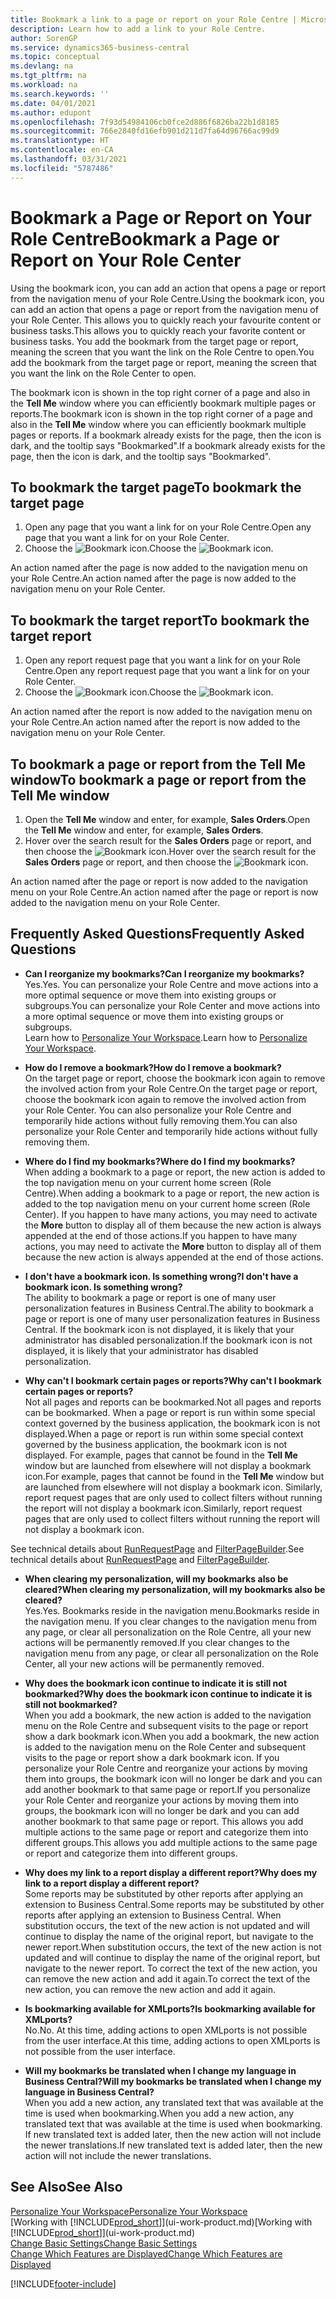 ```yaml
---
title: Bookmark a link to a page or report on your Role Centre | Microsoft Docs
description: Learn how to add a link to your Role Centre.
author: SorenGP
ms.service: dynamics365-business-central
ms.topic: conceptual
ms.devlang: na
ms.tgt_pltfrm: na
ms.workload: na
ms.search.keywords: ''
ms.date: 04/01/2021
ms.author: edupont
ms.openlocfilehash: 7f93d54984106cb0fce2d886f6826ba22b1d8185
ms.sourcegitcommit: 766e2840fd16efb901d211d7fa64d96766ac99d9
ms.translationtype: HT
ms.contentlocale: en-CA
ms.lasthandoff: 03/31/2021
ms.locfileid: "5787486"
---
```

# <a name="bookmark-a-page-or-report-on-your-role-center"></a><span data-ttu-id="2cea8-103">Bookmark a Page or Report on Your Role Centre</span><span class="sxs-lookup"><span data-stu-id="2cea8-103">Bookmark a Page or Report on Your Role Center</span></span>
<span data-ttu-id="2cea8-104">Using the bookmark icon, you can add an action that opens a page or report from the navigation menu of your Role Centre.</span><span class="sxs-lookup"><span data-stu-id="2cea8-104">Using the bookmark icon, you can add an action that opens a page or report from the navigation menu of your Role Center.</span></span> <span data-ttu-id="2cea8-105">This allows you to quickly reach your favourite content or business tasks.</span><span class="sxs-lookup"><span data-stu-id="2cea8-105">This allows you to quickly reach your favorite content or business tasks.</span></span> <span data-ttu-id="2cea8-106">You add the bookmark from the target page or report, meaning the screen that you want the link on the Role Centre to open.</span><span class="sxs-lookup"><span data-stu-id="2cea8-106">You add the bookmark from the target page or report, meaning the screen that you want the link on the Role Center to open.</span></span>

<span data-ttu-id="2cea8-107">The bookmark icon is shown in the top right corner of a page and also in the **Tell Me** window where you can efficiently bookmark multiple pages or reports.</span><span class="sxs-lookup"><span data-stu-id="2cea8-107">The bookmark icon is shown in the top right corner of a page and also in the **Tell Me** window where you can efficiently bookmark multiple pages or reports.</span></span> <span data-ttu-id="2cea8-108">If a bookmark already exists for the page, then the icon is dark, and the tooltip says "Bookmarked".</span><span class="sxs-lookup"><span data-stu-id="2cea8-108">If a bookmark already exists for the page, then the icon is dark, and the tooltip says "Bookmarked".</span></span>

## <a name="to-bookmark-the-target-page"></a><span data-ttu-id="2cea8-109">To bookmark the target page</span><span class="sxs-lookup"><span data-stu-id="2cea8-109">To bookmark the target page</span></span>
1. <span data-ttu-id="2cea8-110">Open any page that you want a link for on your Role Centre.</span><span class="sxs-lookup"><span data-stu-id="2cea8-110">Open any page that you want a link for on your Role Center.</span></span>
2. <span data-ttu-id="2cea8-111">Choose the ![Bookmark](media/ui_bookmark_icon.png "Bookmark") icon.</span><span class="sxs-lookup"><span data-stu-id="2cea8-111">Choose the ![Bookmark](media/ui_bookmark_icon.png "Bookmark") icon.</span></span>

<span data-ttu-id="2cea8-112">An action named after the page is now added to the navigation menu on your Role Centre.</span><span class="sxs-lookup"><span data-stu-id="2cea8-112">An action named after the page is now added to the navigation menu on your Role Center.</span></span>

## <a name="to-bookmark-the-target-report"></a><span data-ttu-id="2cea8-113">To bookmark the target report</span><span class="sxs-lookup"><span data-stu-id="2cea8-113">To bookmark the target report</span></span>
1. <span data-ttu-id="2cea8-114">Open any report request page that you want a link for on your Role Centre.</span><span class="sxs-lookup"><span data-stu-id="2cea8-114">Open any report request page that you want a link for on your Role Center.</span></span>
2. <span data-ttu-id="2cea8-115">Choose the ![Bookmark](media/ui_bookmark_icon.png "Bookmark") icon.</span><span class="sxs-lookup"><span data-stu-id="2cea8-115">Choose the ![Bookmark](media/ui_bookmark_icon.png "Bookmark") icon.</span></span>

<span data-ttu-id="2cea8-116">An action named after the report is now added to the navigation menu on your Role Centre.</span><span class="sxs-lookup"><span data-stu-id="2cea8-116">An action named after the report is now added to the navigation menu on your Role Center.</span></span>

## <a name="to-bookmark-a-page-or-report-from-the-tell-me-window"></a><span data-ttu-id="2cea8-117">To bookmark a page or report from the Tell Me window</span><span class="sxs-lookup"><span data-stu-id="2cea8-117">To bookmark a page or report from the Tell Me window</span></span>
1. <span data-ttu-id="2cea8-118">Open the **Tell Me** window and enter, for example, **Sales Orders**.</span><span class="sxs-lookup"><span data-stu-id="2cea8-118">Open the **Tell Me** window and enter, for example, **Sales Orders**.</span></span>
2. <span data-ttu-id="2cea8-119">Hover over the search result for the **Sales Orders** page or report, and then choose the ![Bookmark](media/ui_bookmark_icon.png "Bookmark") icon.</span><span class="sxs-lookup"><span data-stu-id="2cea8-119">Hover over the search result for the **Sales Orders** page or report, and then choose the ![Bookmark](media/ui_bookmark_icon.png "Bookmark") icon.</span></span>

<span data-ttu-id="2cea8-120">An action named after the page or report is now added to the navigation menu on your Role Centre.</span><span class="sxs-lookup"><span data-stu-id="2cea8-120">An action named after the page or report is now added to the navigation menu on your Role Center.</span></span>


## <a name="frequently-asked-questions"></a><span data-ttu-id="2cea8-121">Frequently Asked Questions</span><span class="sxs-lookup"><span data-stu-id="2cea8-121">Frequently Asked Questions</span></span>  

- <span data-ttu-id="2cea8-122">**Can I reorganize my bookmarks?**</span><span class="sxs-lookup"><span data-stu-id="2cea8-122">**Can I reorganize my bookmarks?**</span></span>  
<span data-ttu-id="2cea8-123">Yes.</span><span class="sxs-lookup"><span data-stu-id="2cea8-123">Yes.</span></span> <span data-ttu-id="2cea8-124">You can personalize your Role Centre and move actions into a more optimal sequence or move them into existing groups or subgroups.</span><span class="sxs-lookup"><span data-stu-id="2cea8-124">You can personalize your Role Center and move actions into a more optimal sequence or move them into existing groups or subgroups.</span></span>  
<span data-ttu-id="2cea8-125">Learn how to [Personalize Your Workspace](ui-personalization-user.md).</span><span class="sxs-lookup"><span data-stu-id="2cea8-125">Learn how to [Personalize Your Workspace](ui-personalization-user.md).</span></span>

- <span data-ttu-id="2cea8-126">**How do I remove a bookmark?**</span><span class="sxs-lookup"><span data-stu-id="2cea8-126">**How do I remove a bookmark?**</span></span>  
<span data-ttu-id="2cea8-127">On the target page or report, choose the bookmark icon again to remove the involved action from your Role Centre.</span><span class="sxs-lookup"><span data-stu-id="2cea8-127">On the target page or report, choose the bookmark icon again to remove the involved action from your Role Center.</span></span> <span data-ttu-id="2cea8-128">You can also personalize your Role Centre and temporarily hide actions without fully removing them.</span><span class="sxs-lookup"><span data-stu-id="2cea8-128">You can also personalize your Role Center and temporarily hide actions without fully removing them.</span></span>

- <span data-ttu-id="2cea8-129">**Where do I find my bookmarks?**</span><span class="sxs-lookup"><span data-stu-id="2cea8-129">**Where do I find my bookmarks?**</span></span>  
<span data-ttu-id="2cea8-130">When adding a bookmark to a page or report, the new action is added to the top navigation menu on your current home screen (Role Centre).</span><span class="sxs-lookup"><span data-stu-id="2cea8-130">When adding a bookmark to a page or report, the new action is added to the top navigation menu on your current home screen (Role Center).</span></span> <span data-ttu-id="2cea8-131">If you happen to have many actions, you may need to activate the **More** button to display all of them because the new action is always appended at the end of those actions.</span><span class="sxs-lookup"><span data-stu-id="2cea8-131">If you happen to have many actions, you may need to activate the **More** button to display all of them because the new action is always appended at the end of those actions.</span></span>
<!-- Should we add a screenshot here? -->

- <span data-ttu-id="2cea8-132">**I don't have a bookmark icon. Is something wrong?**</span><span class="sxs-lookup"><span data-stu-id="2cea8-132">**I don't have a bookmark icon. Is something wrong?**</span></span>  
<span data-ttu-id="2cea8-133">The ability to bookmark a page or report is one of many user personalization features in Business Central.</span><span class="sxs-lookup"><span data-stu-id="2cea8-133">The ability to bookmark a page or report is one of many user personalization features in Business Central.</span></span> <span data-ttu-id="2cea8-134">If the bookmark icon is not displayed, it is likely that your administrator has disabled personalization.</span><span class="sxs-lookup"><span data-stu-id="2cea8-134">If the bookmark icon is not displayed, it is likely that your administrator has disabled personalization.</span></span>

- <span data-ttu-id="2cea8-135">**Why can't I bookmark certain pages or reports?**</span><span class="sxs-lookup"><span data-stu-id="2cea8-135">**Why can't I bookmark certain pages or reports?**</span></span>  
<span data-ttu-id="2cea8-136">Not all pages and reports can be bookmarked.</span><span class="sxs-lookup"><span data-stu-id="2cea8-136">Not all pages and reports can be bookmarked.</span></span> <span data-ttu-id="2cea8-137">When a page or report is run within some special context governed by the business application, the bookmark icon is not displayed.</span><span class="sxs-lookup"><span data-stu-id="2cea8-137">When a page or report is run within some special context governed by the business application, the bookmark icon is not displayed.</span></span> <span data-ttu-id="2cea8-138">For example, pages that cannot be found in the **Tell Me** window but are launched from elsewhere will not display a bookmark icon.</span><span class="sxs-lookup"><span data-stu-id="2cea8-138">For example, pages that cannot be found in the **Tell Me** window but are launched from elsewhere will not display a bookmark icon.</span></span> <span data-ttu-id="2cea8-139">Similarly, report request pages that are only used to collect filters without running the report will not display a bookmark icon.</span><span class="sxs-lookup"><span data-stu-id="2cea8-139">Similarly, report request pages that are only used to collect filters without running the report will not display a bookmark icon.</span></span>

<span data-ttu-id="2cea8-140">See technical details about [RunRequestPage](/dynamics365/business-central/dev-itpro/developer/methods-auto/report/reportinstance-runrequestpage-method) and [FilterPageBuilder](/dynamics365/business-central/dev-itpro/developer/methods-auto/filterpagebuilder/filterpagebuilder-data-type).</span><span class="sxs-lookup"><span data-stu-id="2cea8-140">See technical details about [RunRequestPage](/dynamics365/business-central/dev-itpro/developer/methods-auto/report/reportinstance-runrequestpage-method) and [FilterPageBuilder](/dynamics365/business-central/dev-itpro/developer/methods-auto/filterpagebuilder/filterpagebuilder-data-type).</span></span>

- <span data-ttu-id="2cea8-141">**When clearing my personalization, will my bookmarks also be cleared?**</span><span class="sxs-lookup"><span data-stu-id="2cea8-141">**When clearing my personalization, will my bookmarks also be cleared?**</span></span>  
<span data-ttu-id="2cea8-142">Yes.</span><span class="sxs-lookup"><span data-stu-id="2cea8-142">Yes.</span></span> <span data-ttu-id="2cea8-143">Bookmarks reside in the navigation menu.</span><span class="sxs-lookup"><span data-stu-id="2cea8-143">Bookmarks reside in the navigation menu.</span></span> <span data-ttu-id="2cea8-144">If you clear changes to the navigation menu from any page, or clear all personalization on the Role Centre, all your new actions will be permanently removed.</span><span class="sxs-lookup"><span data-stu-id="2cea8-144">If you clear changes to the navigation menu from any page, or clear all personalization on the Role Center, all your new actions will be permanently removed.</span></span>

- <span data-ttu-id="2cea8-145">**Why does the bookmark icon continue to indicate it is still not bookmarked?**</span><span class="sxs-lookup"><span data-stu-id="2cea8-145">**Why does the bookmark icon continue to indicate it is still not bookmarked?**</span></span>  
<span data-ttu-id="2cea8-146">When you add a bookmark, the new action is added to the navigation menu on the Role Centre and subsequent visits to the page or report show a dark bookmark icon.</span><span class="sxs-lookup"><span data-stu-id="2cea8-146">When you add a bookmark, the new action is added to the navigation menu on the Role Center and subsequent visits to the page or report show a dark bookmark icon.</span></span> <span data-ttu-id="2cea8-147">If you personalize your Role Centre and reorganize your actions by moving them into groups, the bookmark icon will no longer be dark and you can add another bookmark to that same page or report.</span><span class="sxs-lookup"><span data-stu-id="2cea8-147">If you personalize your Role Center and reorganize your actions by moving them into groups, the bookmark icon will no longer be dark and you can add another bookmark to that same page or report.</span></span> <span data-ttu-id="2cea8-148">This allows you add multiple actions to the same page or report and categorize them into different groups.</span><span class="sxs-lookup"><span data-stu-id="2cea8-148">This allows you add multiple actions to the same page or report and categorize them into different groups.</span></span>

- <span data-ttu-id="2cea8-149">**Why does my link to a report display a different report?**</span><span class="sxs-lookup"><span data-stu-id="2cea8-149">**Why does my link to a report display a different report?**</span></span>  
<span data-ttu-id="2cea8-150">Some reports may be substituted by other reports after applying an extension to Business Central.</span><span class="sxs-lookup"><span data-stu-id="2cea8-150">Some reports may be substituted by other reports after applying an extension to Business Central.</span></span> <span data-ttu-id="2cea8-151">When substitution occurs, the text of the new action is not updated and will continue to display the name of the original report, but navigate to the newer report.</span><span class="sxs-lookup"><span data-stu-id="2cea8-151">When substitution occurs, the text of the new action is not updated and will continue to display the name of the original report, but navigate to the newer report.</span></span> <span data-ttu-id="2cea8-152">To correct the text of the new action, you can remove the new action and add it again.</span><span class="sxs-lookup"><span data-stu-id="2cea8-152">To correct the text of the new action, you can remove the new action and add it again.</span></span>
<!-- For more information on report substitution, see this link UNAVAILABLE AT THIS TIME -->

- <span data-ttu-id="2cea8-153">**Is bookmarking available for XMLports?**</span><span class="sxs-lookup"><span data-stu-id="2cea8-153">**Is bookmarking available for XMLports?**</span></span>  
<span data-ttu-id="2cea8-154">No.</span><span class="sxs-lookup"><span data-stu-id="2cea8-154">No.</span></span> <span data-ttu-id="2cea8-155">At this time, adding actions to open XMLports is not possible from the user interface.</span><span class="sxs-lookup"><span data-stu-id="2cea8-155">At this time, adding actions to open XMLports is not possible from the user interface.</span></span>

- <span data-ttu-id="2cea8-156">**Will my bookmarks be translated when I change my language in Business Central?**</span><span class="sxs-lookup"><span data-stu-id="2cea8-156">**Will my bookmarks be translated when I change my language in Business Central?**</span></span>  
<span data-ttu-id="2cea8-157">When you add a new action, any translated text that was available at the time is used when bookmarking.</span><span class="sxs-lookup"><span data-stu-id="2cea8-157">When you add a new action, any translated text that was available at the time is used when bookmarking.</span></span> <span data-ttu-id="2cea8-158">If new translated text is added later, then the new action will not include the newer translations.</span><span class="sxs-lookup"><span data-stu-id="2cea8-158">If new translated text is added later, then the new action will not include the newer translations.</span></span>


## <a name="see-also"></a><span data-ttu-id="2cea8-159">See Also</span><span class="sxs-lookup"><span data-stu-id="2cea8-159">See Also</span></span>
[<span data-ttu-id="2cea8-160">Personalize Your Workspace</span><span class="sxs-lookup"><span data-stu-id="2cea8-160">Personalize Your Workspace</span></span>](ui-personalization-user.md)  
<span data-ttu-id="2cea8-161">[Working with [!INCLUDE[prod_short](includes/prod_short.md)]](ui-work-product.md)</span><span class="sxs-lookup"><span data-stu-id="2cea8-161">[Working with [!INCLUDE[prod_short](includes/prod_short.md)]](ui-work-product.md)</span></span>  
[<span data-ttu-id="2cea8-162">Change Basic Settings</span><span class="sxs-lookup"><span data-stu-id="2cea8-162">Change Basic Settings</span></span>](ui-change-basic-settings.md)  
[<span data-ttu-id="2cea8-163">Change Which Features are Displayed</span><span class="sxs-lookup"><span data-stu-id="2cea8-163">Change Which Features are Displayed</span></span>](ui-experiences.md)  


[!INCLUDE[footer-include](includes/footer-banner.md)]